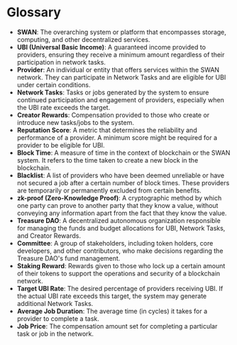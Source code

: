 # Glossary

* **SWAN**: The overarching system or platform that encompasses storage, computing, and other decentralized services.
* **UBI (Universal Basic Income)**: A guaranteed income provided to providers, ensuring they receive a minimum amount regardless of their participation in network tasks.
* **Provider**: An individual or entity that offers services within the SWAN network. They can participate in Network Tasks and are eligible for UBI under certain conditions.
* **Network Tasks**: Tasks or jobs generated by the system to ensure continued participation and engagement of providers, especially when the UBI rate exceeds the target.
* **Creator Rewards**: Compensation provided to those who create or introduce new tasks/jobs to the system.
* **Reputation Score**: A metric that determines the reliability and performance of a provider. A minimum score might be required for a provider to be eligible for UBI.
* **Block Time**: A measure of time in the context of blockchain or the SWAN system. It refers to the time taken to create a new block in the blockchain.
* **Blacklist**: A list of providers who have been deemed unreliable or have not secured a job after a certain number of block times. These providers are temporarily or permanently excluded from certain benefits.
* **zk-proof (Zero-Knowledge Proof)**: A cryptographic method by which one party can prove to another party that they know a value, without conveying any information apart from the fact that they know the value.
* **Treasure DAO**: A decentralized autonomous organization responsible for managing the funds and budget allocations for UBI, Network Tasks, and Creator Rewards.
* **Committee**: A group of stakeholders, including token holders, core developers, and other contributors, who make decisions regarding the Treasure DAO's fund management.
* **Staking Reward**: Rewards given to those who lock up a certain amount of their tokens to support the operations and security of a blockchain network.
* **Target UBI Rate**: The desired percentage of providers receiving UBI. If the actual UBI rate exceeds this target, the system may generate additional Network Tasks.
* **Average Job Duration**: The average time (in cycles) it takes for a provider to complete a task.
* **Job Price**: The compensation amount set for completing a particular task or job in the network.
